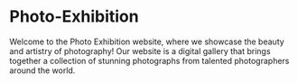 # Photo-Exhibition
Welcome to the Photo Exhibition website, where we showcase the beauty and artistry of photography! Our website is a digital gallery that brings together a collection of stunning photographs from talented photographers around the world.
